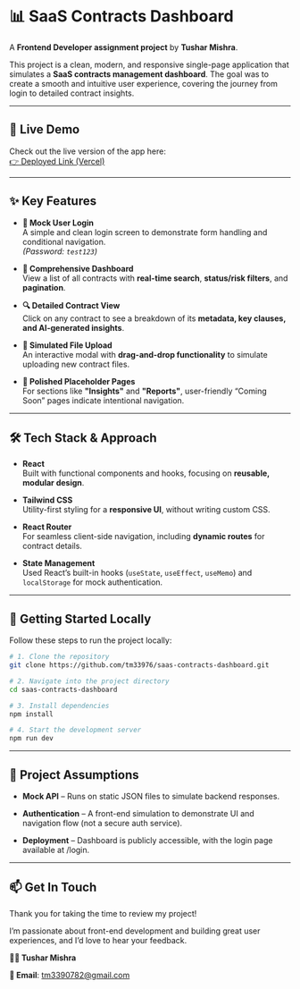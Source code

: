 # 📊 SaaS Contracts Dashboard

A **Frontend Developer assignment project** by **Tushar Mishra**.

This project is a clean, modern, and responsive single-page application that simulates a **SaaS contracts management dashboard**. The goal was to create a smooth and intuitive user experience, covering the journey from login to detailed contract insights.

---

## 🚀 Live Demo
Check out the live version of the app here:  
[👉 Deployed Link (Vercel)](https://saas-dashboard-coral-omega.vercel.app/)

---

## ✨ Key Features

- **🔐 Mock User Login**  
  A simple and clean login screen to demonstrate form handling and conditional navigation.  
  _(Password: `test123`)_

- **📑 Comprehensive Dashboard**  
  View a list of all contracts with **real-time search**, **status/risk filters**, and **pagination**.

- **🔍 Detailed Contract View**  
  Click on any contract to see a breakdown of its **metadata, key clauses, and AI-generated insights**.

- **📂 Simulated File Upload**  
  An interactive modal with **drag-and-drop functionality** to simulate uploading new contract files.

- **🚧 Polished Placeholder Pages**  
  For sections like **"Insights"** and **"Reports"**, user-friendly “Coming Soon” pages indicate intentional navigation.

---

## 🛠️ Tech Stack & Approach

- **React**  
  Built with functional components and hooks, focusing on **reusable, modular design**.

- **Tailwind CSS**  
  Utility-first styling for a **responsive UI**, without writing custom CSS.

- **React Router**  
  For seamless client-side navigation, including **dynamic routes** for contract details.

- **State Management**  
  Used React’s built-in hooks (`useState`, `useEffect`, `useMemo`) and `localStorage` for mock authentication.

---

## 🔧 Getting Started Locally

Follow these steps to run the project locally:

```bash
# 1. Clone the repository
git clone https://github.com/tm33976/saas-contracts-dashboard.git

# 2. Navigate into the project directory
cd saas-contracts-dashboard

# 3. Install dependencies
npm install

# 4. Start the development server
npm run dev 
```
---

## 📝 Project Assumptions

- **Mock API** – Runs on static JSON files to simulate backend responses.

- **Authentication** – A front-end simulation to demonstrate UI and navigation flow (not a secure auth service).

- **Deployment** – Dashboard is publicly accessible, with the login page available at /login.

---

## 📫 Get In Touch

Thank you for taking the time to review my project! 

I’m passionate about front-end development and building great user experiences, and I’d love to hear your feedback.

**🧑‍💻 Tushar Mishra**

**📧 Email**: tm3390782@gmail.com


